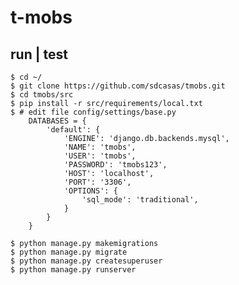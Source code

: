 t-mobs
=======



run | test
----------

    $ cd ~/
    $ git clone https://github.com/sdcasas/tmobs.git
    $ cd tmobs/src
    $ pip install -r src/requirements/local.txt
    $ # edit file config/settings/base.py
        DATABASES = {
            'default': {
                'ENGINE': 'django.db.backends.mysql',
                'NAME': 'tmobs',
                'USER': 'tmobs',
                'PASSWORD': 'tmobs123',
                'HOST': 'localhost',
                'PORT': '3306',
                'OPTIONS': {
                    'sql_mode': 'traditional',
                }
            }
        }

    $ python manage.py makemigrations
    $ python manage.py migrate
    $ python manage.py createsuperuser    
    $ python manage.py runserver